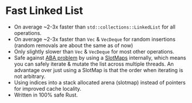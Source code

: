 # Fast Linked List
- On average ~2-3x faster than `std::collections::LinkedList` for all operations.
- On average ~2-3x faster than `Vec` & `VecDeque` for random insertions (random removals are about the same as of now)
- Only slightly slower than `Vec` & `VecDeque` for most other operations.
- Safe against [ABA problem] by using a [SlotMaps] internally, which means you can safely iterate & mutate the list across multiple threads. An advantage over just using a SlotMap is that the order when iterating is not arbitrary.
- Using indices into a stack allocated arena (slotmap) instead of pointers for improved cache locality.
- Written in 100% safe Rust.

[ABA problem]: https://en.wikipedia.org/wiki/ABA_problem
[SlotMaps]: (https://docs.rs/slotmap/latest/slotmap/index.html)
